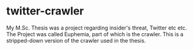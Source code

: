 twitter-crawler
===============
My M.Sc. Thesis was a project regarding insider's threat, Twitter etc etc.
The Project was called Euphemia, part of which is the crawler. 
This is a stripped-down version of the crawler used in the thesis.




